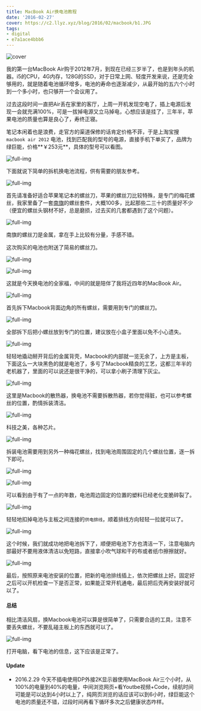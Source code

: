 ```yaml
---
title: MacBook Air换电池教程
date: '2016-02-27'
cover: https://c2.llyz.xyz/blog/2016/02/macbook/b1.JPG
tags:
- digital
- e7a1ace4bbb6
---
```


![cover](https://c2.llyz.xyz/blog/2016/02/macbook/b1.JPG)

我的第一台MacBook Air购于2012年7月，到现在已经三岁半了，也是到年头的机器。i5的CPU，4G内存，128G的SSD，对于日常上网、轻度开发来说，还是完全够用的，就是随着电池循环增多，电池的寿命也逐渐减少，从最开始的五六个小时到一个多小时，也只够开一个会议用了。

过去这段时间一直把Air丢在家里的客厅，上周一开机发现空电了，插上电源后发现一会就充满100%，可是一拔掉电源又立马掉电，心想应该是挂了，三年半，苹果电池的质量也算是良心了，寿终正寝。

笔记本闲着也是浪费，走官方的渠道保修的话肯定价格不菲，于是上淘宝搜`macbook air 2012` 电池，找到匹配我的型号的电源，直接手机下单买了，品牌为绿巨能，价格**￥253元**，具体的型号可以看图。

![full-img](https://c2.llyz.xyz/blog/2016/02/macbook/b6.JPG)

下面就说下简单的拆机换电池流程，供有需要的朋友参考。

![full-img](https://c2.llyz.xyz/blog/2016/02/macbook/b2.JPG)

首先请准备好适合苹果笔记本的螺丝刀，苹果的螺丝刀比较特殊，是专门的梅花螺丝，我家里备了一套[南旗](https://s.taobao.com/search?initiative_id=tbindexz_20160228&ie=utf8&spm=a21bo.7724922.8452-taobao-item.2&sourceId=tb.index&search_type=item&ssid=s5-e&commend=all&imgfile=&q=%E5%8D%97%E6%97%97&suggest=0_1&_input_charset=utf-8&wq=%E5%8D%97qi&suggest_query=%E5%8D%97qi&source=suggest)的螺丝套件，大概100多，比起那些二三十的质量好不少（便宜的螺丝头钢材不好，总是磨损，过去买的几套都遇到了这个问题）。

![full-img](https://c2.llyz.xyz/blog/2016/02/macbook/b3.JPG)

南旗的螺丝刀是金属，拿在手上比较有分量，手感不错。

这次购买的电池也附送了简易的螺丝刀。

![full-img](https://c2.llyz.xyz/blog/2016/02/macbook/b7.JPG)

![full-img](https://c2.llyz.xyz/blog/2016/02/macbook/b1.JPG)

这就是今天换电池的全家福，中间的就是陪伴了我将近四年的MacBook Air。

![full-img](https://c2.llyz.xyz/blog/2016/02/macbook/b4.JPG)

首先拆下Macbook背面边角的所有螺丝，需要用到专门的螺丝刀。

![full-img](https://c2.llyz.xyz/blog/2016/02/macbook/b5.JPG)

全部拆下后把小螺丝放到专门的位置，建议放在小盒子里面以免不小心遗失。

![full-img](https://c2.llyz.xyz/blog/2016/02/macbook/b8.JPG)

轻轻地撬动掰开背后的金属背壳，Macbook的内部就一览无余了，上方是主板，下面这么一大块黑色的就是电池了，多亏了Macbook精良的工艺，这都三年半的老机器了，里面的可以说还是很干净的，可以拿小刷子清理下灰尘。

![full-img](https://c2.llyz.xyz/blog/2016/02/macbook/b9.JPG)

这里是Macbook的散热器，换电池不需要拆散热器，若你觉得脏，也可以参考螺丝的位置，酌情拆装清洁。

![full-img](https://c2.llyz.xyz/blog/2016/02/macbook/b10.JPG)

科技之美，各种芯片。

![full-img](https://c2.llyz.xyz/blog/2016/02/macbook/b11.JPG)

拆装电池需要用到另外一种梅花螺丝，找到电池周围固定的几个螺丝位置，逐一拆下即可。

![full-img](https://c2.llyz.xyz/blog/2016/02/macbook/b12.JPG)

![full-img](https://c2.llyz.xyz/blog/2016/02/macbook/b13.JPG)

可以看到由于有了一点的年数，电池周边固定的位置的塑料已经老化变脆碎裂了。

![full-img](https://c2.llyz.xyz/blog/2016/02/macbook/b14.JPG)

轻轻地扣掉电池与主板之间连接的`供电排线`，顺着排线方向轻轻一拉就可以了。

![full-img](https://c2.llyz.xyz/blog/2016/02/macbook/b15.JPG)

这个时候，我们就成功地把电池拆下了，顺便把电池下方也清洁一下，注意电脑内部最好不要用液体清洁以免短路，直接拿小吹气球和干的布或者纸巾擦擦就好。

![full-img](https://c2.llyz.xyz/blog/2016/02/macbook/b17.JPG)

最后，按照原来电池安装的位置，把新的电池排线插上，依次把螺丝上好。固定好之后可以开机检查一下是否正常，如果能正常开机通电，最后把后壳再安装好就可以了。

#### 总结

相比清洁风扇，换Macbook电池可以算是很简单了，只需要合适的工具，注意不要丢失螺丝，不要乱碰主板上的东西就可以了。

![full-img](https://c2.llyz.xyz/blog/2016/02/macbook/b18.png)

打开电脑，看下电池的信息，这下应该是正常了。

#### Update

- 2016.2.29 今天不插电使用DP外接2K显示器使用MacBook Air三个小时，从100%的电量到40%的电量，中间浏览网页+看Youtbe视频+Code，续航时间可能是可以达到4小时以上了，纯网页浏览的话应该可以到6小时，绿巨能这个电池的质量还不错，过段时间再看下循环多次之后健康状态咋样。
